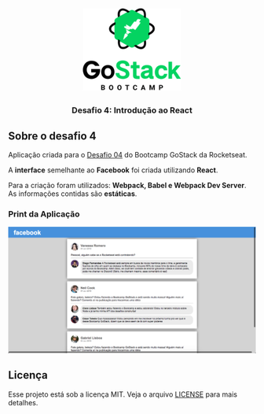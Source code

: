 <h1 align="center">
  <img alt="GoStack" title="GoStack" src=".github/logoGoStack.png" width="200px" />
</h1>

<h3 align="center">
  Desafio 4: Introdução ao React
</h3>

## Sobre o desafio 4

Aplicação criada para o [Desafio 04](https://github.com/Rocketseat/bootcamp-gostack-desafio-04/blob/master/README.md#desafio-04-introdu%C3%A7%C3%A3o-ao-react) do Bootcamp GoStack da Rocketseat.

A **interface** semelhante ao **Facebook** foi criada utilizando **React**.

Para a criação foram utilizados: **Webpack, Babel e Webpack Dev Server**. As informações contidas são **estáticas**.

### Print da Aplicação

![page](.github/applicationPage.png)

## Licença

Esse projeto está sob a licença MIT. Veja o arquivo [LICENSE](LICENSE) para mais detalhes.
